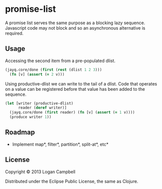 # promise-list

A promise list serves the same purpose as a blocking lazy sequence. Javascript
code may not block and so an asynchronous alternative is required.

## Usage

Accessing the second item from a pre-populated dlist.

```clojure
(jayq.core/done (first (rest (dlist 1 2 3)))
  (fn [v] (assert (= 2 v)))
```

Using productive-dlist we can write to the tail of a dlist. Code that operates
on a value can be registered before that value has been added to the sequence.

```clojure
(let [writer (productive-dlist)
      reader (deref writer)]
  (jayq.core/done (first reader) (fn [v] (assert (= 1 v))))
  (produce writer 1))
```


## Roadmap

* Implement map*, filter*, partition*, split-at*, etc*

## License

Copyright © 2013 Logan Campbell

Distributed under the Eclipse Public License, the same as Clojure.

